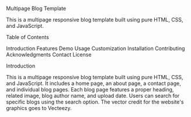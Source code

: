 Multipage Blog Template

This is a multipage responsive blog template built using pure HTML, CSS, and JavaScript.

Table of Contents

Introduction
Features
Demo
Usage
Customization
Installation
Contributing
Acknowledgments
Contact
License

Introduction

This is a multipage responsive blog template built using pure HTML, CSS, and JavaScript. It includes a home page, an about page, a contact page, and individual blog pages. Each blog page features a proper heading, related image, blog author name, and upload date. Users can search for specific blogs using the search option. The vector credit for the website's graphics goes to Vecteezy.
